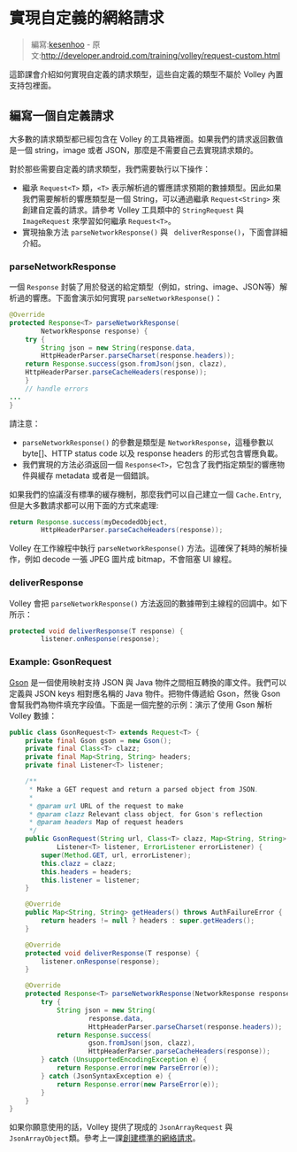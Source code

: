 # 實現自定義的網絡請求

> 編寫:[kesenhoo](https://github.com/kesenhoo) - 原文:<http://developer.android.com/training/volley/request-custom.html>

這節課會介紹如何實現自定義的請求類型，這些自定義的類型不屬於 Volley 內置支持包裡面。

## 編寫一個自定義請求

大多數的請求類型都已經包含在 Volley 的工具箱裡面。如果我們的請求返回數值是一個 string，image 或者 JSON，那麼是不需要自己去實現請求類的。

對於那些需要自定義的請求類型，我們需要執行以下操作：

* 繼承 `Request<T>` 類，`<T>` 表示解析過的響應請求預期的數據類型。因此如果我們需要解析的響應類型是一個 String，可以通過繼承 `Request<String>` 來創建自定義的請求。請參考 Volley 工具類中的 `StringRequest` 與 `ImageRequest` 來學習如何繼承 `Request<T>`。
* 實現抽象方法 `parseNetworkResponse()` 與 ` deliverResponse()`，下面會詳細介紹。

### parseNetworkResponse

一個 `Response` 封裝了用於發送的給定類型（例如，string、image、JSON等）解析過的響應。下面會演示如何實現 `parseNetworkResponse()`：

```java
@Override
protected Response<T> parseNetworkResponse(
        NetworkResponse response) {
    try {
        String json = new String(response.data,
        HttpHeaderParser.parseCharset(response.headers));
    return Response.success(gson.fromJson(json, clazz),
    HttpHeaderParser.parseCacheHeaders(response));
    }
    // handle errors
...
}
```

請注意：

* `parseNetworkResponse()` 的參數是類型是 `NetworkResponse`，這種參數以 byte[]、HTTP status code 以及 response headers 的形式包含響應負載。
* 我們實現的方法必須返回一個 `Response<T>`，它包含了我們指定類型的響應物件與緩存 metadata 或者是一個錯誤。

如果我們的協議沒有標準的緩存機制，那麼我們可以自己建立一個 `Cache.Entry`, 但是大多數請求都可以用下面的方式來處理:

```java
return Response.success(myDecodedObject,
        HttpHeaderParser.parseCacheHeaders(response));
```

Volley 在工作線程中執行 `parseNetworkResponse()` 方法。這確保了耗時的解析操作，例如 decode 一張 JPEG 圖片成 bitmap，不會阻塞 UI 線程。

### deliverResponse

Volley 會把 `parseNetworkResponse()` 方法返回的數據帶到主線程的回調中。如下所示：

```java
protected void deliverResponse(T response) {
        listener.onResponse(response);
```

### Example: GsonRequest

[Gson](http://code.google.com/p/google-gson/) 是一個使用映射支持 JSON 與 Java 物件之間相互轉換的庫文件。我們可以定義與 JSON keys 相對應名稱的 Java 物件。把物件傳遞給 Gson，然後 Gson 會幫我們為物件填充字段值。下面是一個完整的示例：演示了使用 Gson 解析 Volley 數據：

```java
public class GsonRequest<T> extends Request<T> {
    private final Gson gson = new Gson();
    private final Class<T> clazz;
    private final Map<String, String> headers;
    private final Listener<T> listener;

    /**
     * Make a GET request and return a parsed object from JSON.
     *
     * @param url URL of the request to make
     * @param clazz Relevant class object, for Gson's reflection
     * @param headers Map of request headers
     */
    public GsonRequest(String url, Class<T> clazz, Map<String, String> headers,
            Listener<T> listener, ErrorListener errorListener) {
        super(Method.GET, url, errorListener);
        this.clazz = clazz;
        this.headers = headers;
        this.listener = listener;
    }

    @Override
    public Map<String, String> getHeaders() throws AuthFailureError {
        return headers != null ? headers : super.getHeaders();
    }

    @Override
    protected void deliverResponse(T response) {
        listener.onResponse(response);
    }

    @Override
    protected Response<T> parseNetworkResponse(NetworkResponse response) {
        try {
            String json = new String(
                    response.data,
                    HttpHeaderParser.parseCharset(response.headers));
            return Response.success(
                    gson.fromJson(json, clazz),
                    HttpHeaderParser.parseCacheHeaders(response));
        } catch (UnsupportedEncodingException e) {
            return Response.error(new ParseError(e));
        } catch (JsonSyntaxException e) {
            return Response.error(new ParseError(e));
        }
    }
}
```

如果你願意使用的話，Volley 提供了現成的 `JsonArrayRequest` 與 ` JsonArrayObject`類。參考上一課[創建標準的網絡請求](request.html)。
